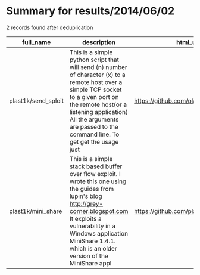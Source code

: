 
# Summary for results/2014/06/02
    
2 records found after deduplication

| full_name | description | html_url | matched_list | matched_count | pushed_at | size | stargazers_count | language | forks_count |
|---------------------|------------------------------------------------------------------------------------------------------------------------------------------------------------------------------------------------------------------------------------------------------------------|----------------------------------------|----------------|-----------------|---------------------------|--------|--------------------|------------|---------------|
| plast1k/send_sploit | This is a simple python script that will send (n) number of character (x) to a remote host over a simple TCP socket to a given port on the remote host(or a listening application) All the arguments are passed to the command line. To get get the usage just | https://github.com/plast1k/send_sploit | ['sploit'] | 1 | 2014-06-02 13:54:33+00:00 | 128 | 1 | Python | 0 |
| plast1k/mini_share | This is a simple stack based buffer over flow exploit. I wrote this one using the guides from lupin's blog http://grey-corner.blogspot.com It exploits a vulnerability in a Windows application MiniShare 1.4.1. which is an older version of the MiniShare appl | https://github.com/plast1k/mini_share | ['exploit'] | 1 | 2014-06-02 14:12:22+00:00 | 128 | 0 | Python | 0 |
